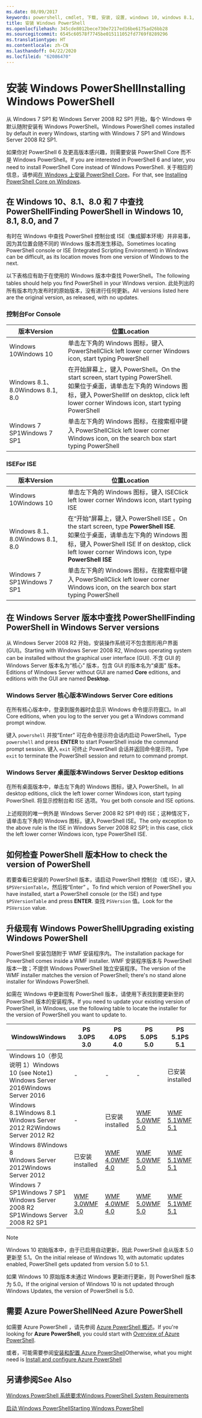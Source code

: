```yaml
---
ms.date: 08/09/2017
keywords: powershell, cmdlet, 下载, 安装, 设置, windows 10, windows 8.1, windows 8.0, windows 7
title: 安装 Windows PowerShell
ms.openlocfilehash: 345cde8012bece730e7217ed16be6175ad26bb28
ms.sourcegitcommit: 6545c60578f7745be015111052fd7769f8289296
ms.translationtype: HT
ms.contentlocale: zh-CN
ms.lasthandoff: 04/22/2020
ms.locfileid: "62086470"
---
```

# <a name="installing-windows-powershell"></a><span data-ttu-id="dfb03-103">安装 Windows PowerShell</span><span class="sxs-lookup"><span data-stu-id="dfb03-103">Installing Windows PowerShell</span></span>

<span data-ttu-id="dfb03-104">从 Windows 7 SP1 和 Windows Server 2008 R2 SP1 开始，每个 Windows 中默认随附安装有 Windows PowerShell。</span><span class="sxs-lookup"><span data-stu-id="dfb03-104">Windows PowerShell comes installed by default in every Windows, starting with Windows 7 SP1 and Windows Server 2008 R2 SP1.</span></span>

<span data-ttu-id="dfb03-105">如果你对 PowerShell 6 及更高版本感兴趣，则需要安装 PowerShell Core 而不是 Windows PowerShell。</span><span class="sxs-lookup"><span data-stu-id="dfb03-105">If you are interested in PowerShell 6 and later, you need to install PowerShell Core instead of Windows PowerShell.</span></span> <span data-ttu-id="dfb03-106">关于相应的信息，请参阅[在 Windows 上安装 PowerShell Core](Installing-PowerShell-Core-on-Windows.md)。</span><span class="sxs-lookup"><span data-stu-id="dfb03-106">For that, see [Installing PowerShell Core on Windows](Installing-PowerShell-Core-on-Windows.md).</span></span>

## <a name="finding-powershell-in-windows-10-81-80-and-7"></a><span data-ttu-id="dfb03-107">在 Windows 10、8.1、8.0 和 7 中查找 PowerShell</span><span class="sxs-lookup"><span data-stu-id="dfb03-107">Finding PowerShell in Windows 10, 8.1, 8.0, and 7</span></span>

<span data-ttu-id="dfb03-108">有时在 Windows 中查找 PowerShell 控制台或 ISE（集成脚本环境）并非易事，因为其位置会随不同的 Windows 版本而发生移动。</span><span class="sxs-lookup"><span data-stu-id="dfb03-108">Sometimes locating PowerShell console or ISE (Integrated Scripting Environment) in Windows can be difficult, as its location moves from one version of Windows to the next.</span></span>

<span data-ttu-id="dfb03-109">以下表格应有助于在使用的 Windows 版本中查找 PowerShell。</span><span class="sxs-lookup"><span data-stu-id="dfb03-109">The following tables should help you find PowerShell in your Windows version.</span></span>
<span data-ttu-id="dfb03-110">此处列出的所有版本均为发布时的原始版本，没有进行任何更新。</span><span class="sxs-lookup"><span data-stu-id="dfb03-110">All versions listed here are the original version, as released, with no updates.</span></span>

### <a name="for-console"></a><span data-ttu-id="dfb03-111">控制台</span><span class="sxs-lookup"><span data-stu-id="dfb03-111">For Console</span></span>

<span data-ttu-id="dfb03-112">版本</span><span class="sxs-lookup"><span data-stu-id="dfb03-112">Version</span></span> | <span data-ttu-id="dfb03-113">位置</span><span class="sxs-lookup"><span data-stu-id="dfb03-113">Location</span></span>
-- | --
<span data-ttu-id="dfb03-114">Windows 10</span><span class="sxs-lookup"><span data-stu-id="dfb03-114">Windows 10</span></span> | <span data-ttu-id="dfb03-115">单击左下角的 Windows 图标，键入 PowerShell</span><span class="sxs-lookup"><span data-stu-id="dfb03-115">Click left lower corner Windows icon, start typing PowerShell</span></span>
<span data-ttu-id="dfb03-116">Windows 8.1、8.0</span><span class="sxs-lookup"><span data-stu-id="dfb03-116">Windows 8.1, 8.0</span></span> | <span data-ttu-id="dfb03-117">在开始屏幕上，键入 PowerShell。</span><span class="sxs-lookup"><span data-stu-id="dfb03-117">On the start screen, start typing PowerShell.</span></span><br/><span data-ttu-id="dfb03-118">如果位于桌面，请单击左下角的 Windows 图标，键入 PowerShell</span><span class="sxs-lookup"><span data-stu-id="dfb03-118">If on desktop, click left lower corner Windows icon, start typing PowerShell</span></span>
<span data-ttu-id="dfb03-119">Windows 7 SP1</span><span class="sxs-lookup"><span data-stu-id="dfb03-119">Windows 7 SP1</span></span> | <span data-ttu-id="dfb03-120">单击左下角的 Windows 图标，在搜索框中键入 PowerShell</span><span class="sxs-lookup"><span data-stu-id="dfb03-120">Click left lower corner Windows icon, on the search box start typing PowerShell</span></span>

### <a name="for-ise"></a><span data-ttu-id="dfb03-121">ISE</span><span class="sxs-lookup"><span data-stu-id="dfb03-121">For ISE</span></span>

<span data-ttu-id="dfb03-122">版本</span><span class="sxs-lookup"><span data-stu-id="dfb03-122">Version</span></span> | <span data-ttu-id="dfb03-123">位置</span><span class="sxs-lookup"><span data-stu-id="dfb03-123">Location</span></span>
-- | --
<span data-ttu-id="dfb03-124">Windows 10</span><span class="sxs-lookup"><span data-stu-id="dfb03-124">Windows 10</span></span> | <span data-ttu-id="dfb03-125">单击左下角的 Windows 图标，键入 ISE</span><span class="sxs-lookup"><span data-stu-id="dfb03-125">Click left lower corner Windows icon, start typing ISE</span></span>
<span data-ttu-id="dfb03-126">Windows 8.1、8.0</span><span class="sxs-lookup"><span data-stu-id="dfb03-126">Windows 8.1, 8.0</span></span> | <span data-ttu-id="dfb03-127">在“开始”屏幕上，键入 PowerShell ISE  。</span><span class="sxs-lookup"><span data-stu-id="dfb03-127">On the start screen, type **PowerShell ISE**.</span></span><br/><span data-ttu-id="dfb03-128">如果位于桌面，请单击左下角的 Windows 图标，键入 PowerShell ISE </span><span class="sxs-lookup"><span data-stu-id="dfb03-128">If on desktop, click left lower corner Windows icon, type **PowerShell ISE**</span></span>
<span data-ttu-id="dfb03-129">Windows 7 SP1</span><span class="sxs-lookup"><span data-stu-id="dfb03-129">Windows 7 SP1</span></span> | <span data-ttu-id="dfb03-130">单击左下角的 Windows 图标，在搜索框中键入 PowerShell</span><span class="sxs-lookup"><span data-stu-id="dfb03-130">Click left lower corner Windows icon, on the search box start typing PowerShell</span></span>

## <a name="finding-powershell-in-windows-server-versions"></a><span data-ttu-id="dfb03-131">在 Windows Server 版本中查找 PowerShell</span><span class="sxs-lookup"><span data-stu-id="dfb03-131">Finding PowerShell in Windows Server versions</span></span>

<span data-ttu-id="dfb03-132">从 Windows Server 2008 R2 开始，安装操作系统可不包含图形用户界面 (GUI)。</span><span class="sxs-lookup"><span data-stu-id="dfb03-132">Starting with Windows Server 2008 R2, Windows operating system can be installed without the graphical user interface (GUI).</span></span>
<span data-ttu-id="dfb03-133">不含 GUI 的 Windows Server 版本名为“核心”  版本，包含 GUI 的版本名为“桌面”  版本。</span><span class="sxs-lookup"><span data-stu-id="dfb03-133">Editions of Windows Server without GUI are named **Core** editions, and editions with the GUI are named **Desktop**.</span></span>

### <a name="windows-server-core-editions"></a><span data-ttu-id="dfb03-134">Windows Server 核心版本</span><span class="sxs-lookup"><span data-stu-id="dfb03-134">Windows Server Core editions</span></span>

<span data-ttu-id="dfb03-135">在所有核心版本中，登录到服务器时会显示 Windows 命令提示符窗口。</span><span class="sxs-lookup"><span data-stu-id="dfb03-135">In all Core editions, when you log to the server you get a Windows command prompt window.</span></span>

<span data-ttu-id="dfb03-136">键入 `powershell` 并按“Enter”  可在命令提示符会话内启动 PowerShell。</span><span class="sxs-lookup"><span data-stu-id="dfb03-136">Type `powershell` and press **ENTER** to start PowerShell inside the command prompt session.</span></span>
<span data-ttu-id="dfb03-137">键入 `exit` 可终止 PowerShell 会话并返回命令提示符。</span><span class="sxs-lookup"><span data-stu-id="dfb03-137">Type `exit` to terminate the PowerShell session and return to command prompt.</span></span>

### <a name="windows-server-desktop-editions"></a><span data-ttu-id="dfb03-138">Windows Server 桌面版本</span><span class="sxs-lookup"><span data-stu-id="dfb03-138">Windows Server Desktop editions</span></span>

<span data-ttu-id="dfb03-139">在所有桌面版本中，单击左下角的 Windows 图标，键入 PowerShell。</span><span class="sxs-lookup"><span data-stu-id="dfb03-139">In all desktop editions, click the left lower corner Windows icon, start typing PowerShell.</span></span>
<span data-ttu-id="dfb03-140">将显示控制台和 ISE 选项。</span><span class="sxs-lookup"><span data-stu-id="dfb03-140">You get both console and ISE options.</span></span>

<span data-ttu-id="dfb03-141">上述规则的唯一例外是 Windows Server 2008 R2 SP1 中的 ISE；这种情况下，请单击左下角的 Windows 图标，键入 PowerShell ISE。</span><span class="sxs-lookup"><span data-stu-id="dfb03-141">The only exception to the above rule is the ISE in Windows Server 2008 R2 SP1; in this case, click the left lower corner Windows icon, type PowerShell ISE.</span></span>

## <a name="how-to-check-the-version-of-powershell"></a><span data-ttu-id="dfb03-142">如何检查 PowerShell 版本</span><span class="sxs-lookup"><span data-stu-id="dfb03-142">How to check the version of PowerShell</span></span>

<span data-ttu-id="dfb03-143">若要查看已安装的 PowerShell 版本，请启动 PowerShell 控制台（或 ISE），键入 `$PSVersionTable`，然后按“Enter”  。</span><span class="sxs-lookup"><span data-stu-id="dfb03-143">To find which version of PowerShell you have installed, start a PowerShell console (or the ISE) and type `$PSVersionTable` and press **ENTER**.</span></span> <span data-ttu-id="dfb03-144">查找 `PSVersion` 值。</span><span class="sxs-lookup"><span data-stu-id="dfb03-144">Look for the `PSVersion` value.</span></span>

## <a name="upgrading-existing-windows-powershell"></a><span data-ttu-id="dfb03-145">升级现有 Windows PowerShell</span><span class="sxs-lookup"><span data-stu-id="dfb03-145">Upgrading existing Windows PowerShell</span></span>

<span data-ttu-id="dfb03-146">PowerShell 安装包随附于 WMF 安装程序内。</span><span class="sxs-lookup"><span data-stu-id="dfb03-146">The installation package for PowerShell comes inside a WMF installer.</span></span>
<span data-ttu-id="dfb03-147">WMF 安装程序版本与 PowerShell 版本一致；不提供 Windows PowerShell 独立安装程序。</span><span class="sxs-lookup"><span data-stu-id="dfb03-147">The version of the WMF installer matches the version of PowerShell; there's no stand alone installer for Windows PowerShell.</span></span>

<span data-ttu-id="dfb03-148">如需在 Windows 中更新现有 PowerShell 版本，请使用下表找到要更新至的 PowerShell 版本的安装程序。</span><span class="sxs-lookup"><span data-stu-id="dfb03-148">If you need to update your existing version of PowerShell, in Windows, use the following table to locate the installer for the version of PowerShell you want to update to.</span></span>

<span data-ttu-id="dfb03-149">Windows</span><span class="sxs-lookup"><span data-stu-id="dfb03-149">Windows</span></span> | <span data-ttu-id="dfb03-150">PS 3.0</span><span class="sxs-lookup"><span data-stu-id="dfb03-150">PS 3.0</span></span> | <span data-ttu-id="dfb03-151">PS 4.0</span><span class="sxs-lookup"><span data-stu-id="dfb03-151">PS 4.0</span></span> | <span data-ttu-id="dfb03-152">PS 5.0</span><span class="sxs-lookup"><span data-stu-id="dfb03-152">PS 5.0</span></span> | <span data-ttu-id="dfb03-153">PS 5.1</span><span class="sxs-lookup"><span data-stu-id="dfb03-153">PS 5.1</span></span> |
--|--|--|--|--|
<span data-ttu-id="dfb03-154">Windows 10（参见说明 1）</span><span class="sxs-lookup"><span data-stu-id="dfb03-154">Windows 10 (see Note1)</span></span><br/><span data-ttu-id="dfb03-155">Windows Server 2016</span><span class="sxs-lookup"><span data-stu-id="dfb03-155">Windows Server 2016</span></span> | - | - | - | <span data-ttu-id="dfb03-156">已安装</span><span class="sxs-lookup"><span data-stu-id="dfb03-156">installed</span></span>
<span data-ttu-id="dfb03-157">Windows 8.1</span><span class="sxs-lookup"><span data-stu-id="dfb03-157">Windows 8.1</span></span><br/><span data-ttu-id="dfb03-158">Windows Server 2012 R2</span><span class="sxs-lookup"><span data-stu-id="dfb03-158">Windows Server 2012 R2</span></span> | - | <span data-ttu-id="dfb03-159">已安装</span><span class="sxs-lookup"><span data-stu-id="dfb03-159">installed</span></span> | [<span data-ttu-id="dfb03-160">WMF 5.0</span><span class="sxs-lookup"><span data-stu-id="dfb03-160">WMF 5.0</span></span>](https://www.microsoft.com/en-us/download/details.aspx?id=50395) | [<span data-ttu-id="dfb03-161">WMF 5.1</span><span class="sxs-lookup"><span data-stu-id="dfb03-161">WMF 5.1</span></span>](https://www.microsoft.com/en-us/download/details.aspx?id=54616)
<span data-ttu-id="dfb03-162">Windows 8</span><span class="sxs-lookup"><span data-stu-id="dfb03-162">Windows 8</span></span><br/><span data-ttu-id="dfb03-163">Windows Server 2012</span><span class="sxs-lookup"><span data-stu-id="dfb03-163">Windows Server 2012</span></span> | <span data-ttu-id="dfb03-164">已安装</span><span class="sxs-lookup"><span data-stu-id="dfb03-164">installed</span></span> | [<span data-ttu-id="dfb03-165">WMF 4.0</span><span class="sxs-lookup"><span data-stu-id="dfb03-165">WMF 4.0</span></span>](https://www.microsoft.com/en-us/download/details.aspx?id=40855) | [<span data-ttu-id="dfb03-166">WMF 5.0</span><span class="sxs-lookup"><span data-stu-id="dfb03-166">WMF 5.0</span></span>](https://www.microsoft.com/en-us/download/details.aspx?id=50395) | [<span data-ttu-id="dfb03-167">WMF 5.1</span><span class="sxs-lookup"><span data-stu-id="dfb03-167">WMF 5.1</span></span>](https://www.microsoft.com/en-us/download/details.aspx?id=54616)
<span data-ttu-id="dfb03-168">Windows 7 SP1</span><span class="sxs-lookup"><span data-stu-id="dfb03-168">Windows 7 SP1</span></span><br/><span data-ttu-id="dfb03-169">Windows Server 2008 R2 SP1</span><span class="sxs-lookup"><span data-stu-id="dfb03-169">Windows Server 2008 R2 SP1</span></span> | [<span data-ttu-id="dfb03-170">WMF 3.0</span><span class="sxs-lookup"><span data-stu-id="dfb03-170">WMF 3.0</span></span>](https://www.microsoft.com/en-us/download/details.aspx?id=34595) | [<span data-ttu-id="dfb03-171">WMF 4.0</span><span class="sxs-lookup"><span data-stu-id="dfb03-171">WMF 4.0</span></span>](https://www.microsoft.com/en-us/download/details.aspx?id=40855) | [<span data-ttu-id="dfb03-172">WMF 5.0</span><span class="sxs-lookup"><span data-stu-id="dfb03-172">WMF 5.0</span></span>](https://www.microsoft.com/en-us/download/details.aspx?id=50395) | [<span data-ttu-id="dfb03-173">WMF 5.1</span><span class="sxs-lookup"><span data-stu-id="dfb03-173">WMF 5.1</span></span>](https://www.microsoft.com/en-us/download/details.aspx?id=54616)

> [!NOTE]
>
> <span data-ttu-id="dfb03-174">Windows 10 初始版本中，由于已启用自动更新，因此 PowerShell 会从版本 5.0 更新至 5.1。</span><span class="sxs-lookup"><span data-stu-id="dfb03-174">On the initial release of Windows 10, with automatic updates enabled, PowerShell gets updated from version 5.0 to 5.1.</span></span>
>
> <span data-ttu-id="dfb03-175">如果 Windows 10 原始版本未通过 Windows 更新进行更新，则 PowerShell 版本为 5.0。</span><span class="sxs-lookup"><span data-stu-id="dfb03-175">If the original version of Windows 10 is not updated through Windows Updates, the version of PowerShell is 5.0.</span></span>

## <a name="need-azure-powershell"></a><span data-ttu-id="dfb03-176">需要 Azure PowerShell</span><span class="sxs-lookup"><span data-stu-id="dfb03-176">Need Azure PowerShell</span></span>

<span data-ttu-id="dfb03-177">如需要 Azure PowerShell  ，请先参阅 [Azure PowerShell 概述](/powershell/azure/overview)。</span><span class="sxs-lookup"><span data-stu-id="dfb03-177">If you're looking for **Azure PowerShell**, you could start with [Overview of Azure PowerShell](/powershell/azure/overview).</span></span>

<span data-ttu-id="dfb03-178">或者，可能需要参阅[安装和配置 Azure PowerShell](/powershell/azure/install-az-ps)</span><span class="sxs-lookup"><span data-stu-id="dfb03-178">Otherwise, what you might need is [Install and configure Azure PowerShell](/powershell/azure/install-az-ps)</span></span>

## <a name="see-also"></a><span data-ttu-id="dfb03-179">另请参阅</span><span class="sxs-lookup"><span data-stu-id="dfb03-179">See Also</span></span>

[<span data-ttu-id="dfb03-180">Windows PowerShell 系统要求</span><span class="sxs-lookup"><span data-stu-id="dfb03-180">Windows PowerShell System Requirements</span></span>](Windows-PowerShell-System-Requirements.md)

[<span data-ttu-id="dfb03-181">启动 Windows PowerShell</span><span class="sxs-lookup"><span data-stu-id="dfb03-181">Starting Windows PowerShell</span></span>](../getting-started/Starting-Windows-PowerShell.md)
